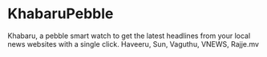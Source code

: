 KhabaruPebble
=============

Khabaru, a pebble smart watch to get the latest headlines from your local news websites with a single click. Haveeru, Sun, Vaguthu, VNEWS, Rajje.mv
